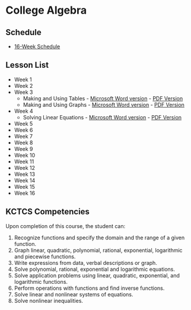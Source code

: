 # College Algebra

## Schedule
* [16-Week Schedule](./college_algebra_16_week.md)

## Lesson List

* Week 1
* Week 2
* Week 3
  * Making and Using Tables - [Microsoft Word version](./making_and_using_tables/making_and_using_tables.docx) - [PDF Version](./making_and_using_tables/making_and_using_tables.pdf)
  * Making and Using Graphs - [Microsoft Word version](./making_and_using_graphs/making_and_using_graphs.docx) - [PDF Version](./making_and_using_graphs/making_and_using_graphs.pdf)
* Week 4
  * Solving Linear Equations - [Microsoft Word version](./solving_linear_equations/solving_linear_equations.docx) - [PDF Version](./solving_linear_equations/solving_linear_equations.pdf)
* Week 5
* Week 6
* Week 7
* Week 8
* Week 9
* Week 10
* Week 11
* Week 12
* Week 13
* Week 14
* Week 15
* Week 16


## KCTCS Competencies

Upon completion of this course, the student can:
1.	Recognize functions and specify the domain and the range of a given function.
2.	Graph linear, quadratic, polynomial, rational, exponential, logarithmic and piecewise functions.
3.	Write expressions from data, verbal descriptions or graph.
4.	Solve polynomial, rational, exponential and logarithmic equations.
5.	Solve application problems using linear, quadratic, exponential, and logarithmic functions.
6.	Perform operations with functions and find inverse functions.
7.	Solve linear and nonlinear systems of equations.
8.	Solve nonlinear inequalities.